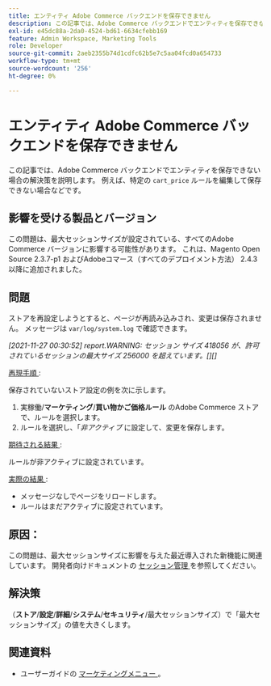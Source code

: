 ```yaml
---
title: エンティティ Adobe Commerce バックエンドを保存できません
description: この記事では、Adobe Commerce バックエンドでエンティティを保存できない場合の解決策を説明します。 例えば、特定の「cart_price」ルールを編集して保存できない場合などです。
exl-id: e45dc88a-2da0-4524-bd61-6634cfebb169
feature: Admin Workspace, Marketing Tools
role: Developer
source-git-commit: 2aeb2355b74d1cdfc62b5e7c5aa04fcd0a654733
workflow-type: tm+mt
source-wordcount: '256'
ht-degree: 0%

---
```


# エンティティ Adobe Commerce バックエンドを保存できません

この記事では、Adobe Commerce バックエンドでエンティティを保存できない場合の解決策を説明します。 例えば、特定の `cart_price` ルールを編集して保存できない場合などです。

## 影響を受ける製品とバージョン

この問題は、最大セッションサイズが設定されている、すべてのAdobe Commerce バージョンに影響する可能性があります。 これは、Magento Open Source 2.3.7-p1 およびAdobeコマース（すべてのデプロイメント方法） 2.4.3 以降に追加されました。


## 問題

ストアを再設定しようとすると、ページが再読み込みされ、変更は保存されません。 メッセージは `var/log/system.log` で確認できます。

*[2021-11-27 00:30:52] report.WARNING: セッション サイズ 418056 が、許可されているセッションの最大サイズ 256000 を超えています。[][]*

<u> 再現手順 </u>:

保存されていないストア設定の例を次に示します。

1. 実稼働/**マーケティング**/**買い物かご価格ルール** のAdobe Commerce ストアで、ルールを選択します。
1. ルールを選択し、「*非アクティブ* に設定して、変更を保存します。

<u> 期待される結果 </u>:

ルールが非アクティブに設定されています。

<u> 実際の結果 </u>:

* メッセージなしでページをリロードします。
* ルールはまだアクティブに設定されています。

## 原因：

この問題は、最大セッションサイズに影響を与えた最近導入された新機能に関連しています。 開発者向けドキュメントの [ セッション管理 ](https://experienceleague.adobe.com/en/docs/commerce-admin/systems/security/security-session-management) を参照してください。

## 解決策

（**ストア**/**設定**/**詳細**/**システム**/**セキュリティ**/最大セッションサイズ）で「最大セッションサイズ」の値を大きくします。

## 関連資料

* ユーザーガイドの [ マーケティングメニュー ](https://experienceleague.adobe.com/en/docs/commerce-admin/marketing/marketing-menu)。
